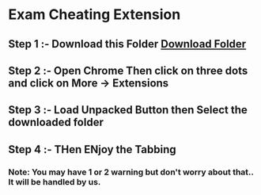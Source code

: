 # Exam Cheating Extension

## Step 1 :- Download this Folder [Download Folder](https://github.com/ma-9/exam.git)

## Step 2 :- Open Chrome Then click on three dots and click on More -> Extensions

## Step 3 :- Load Unpacked Button then Select the downloaded folder

## Step 4 :- THen ENjoy the Tabbing

### Note: You may have 1 or 2 warning but don't worry about that.. It will be handled by us.
